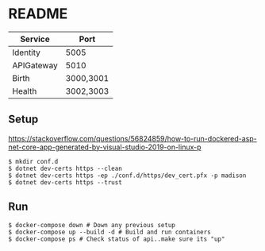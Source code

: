 # README 


| Service     | Port        |
| ----------- | ----------- |
| Identity    | 5005        |
| APIGateway  | 5010        |
| Birth       | 3000,3001   |
| Health      | 3002,3003   |



## Setup

https://stackoverflow.com/questions/56824859/how-to-run-dockered-asp-net-core-app-generated-by-visual-studio-2019-on-linux-p
```
$ mkdir conf.d
$ dotnet dev-certs https --clean
$ dotnet dev-certs https -ep ./conf.d/https/dev_cert.pfx -p madison
$ dotnet dev-certs https --trust
```
## Run

```
$ docker-compose down # Down any previous setup
$ docker-compose up --build -d # Build and run containers
$ docker-compose ps # Check status of api..make sure its "up"

```